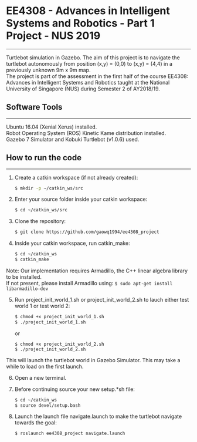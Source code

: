 # EE4308 - Advances in Intelligent Systems and Robotics - Part 1 Project - NUS 2019 #
--------------------------
Turtlebot simulation in Gazebo. The aim of this project is to navigate the turtlebot autonomously from position (x,y) = (0,0) to (x,y) = (4,4) in a previously unknown 9m x 9m map.  
The project is part of the assessment in the first half of the course EE4308: Advances in Intelligent Systems and Robotics taught at the National University of Singapore (NUS) during Semester 2 of AY2018/19. 


## Software Tools ##
--------------------------
Ubuntu 16.04 (Xenial Xerus) installed.  
Robot Operating System (ROS) Kinetic Kame distribution installed.  
Gazebo 7 Simulator and Kobuki Turtlebot (v1.0.6) used.


## How to run the code ## 
-------------------------
1. Create a catkin workspace (if not already created):
	```bash
	$ mkdir -p ~/catkin_ws/src
	```

2. Enter your source folder inside your catkin workspace:
	```bash
	$ cd ~/catkin_ws/src
	```

3. Clone the repository: 
	```bash
	$ git clone https://github.com/gaowq1994/ee4308_project
	```

4. Inside your catkin workspace, run catkin_make:
	```bash
	$ cd ~/catkin_ws
	$ catkin_make
	```
Note: Our implementation requires Armadillo, the C++ linear algebra library to be installed.  
If not present, please install Armadillo using:
	```
	$ sudo apt-get install libarmadillo-dev
	```
	
5. Run project\_init\_world_1.sh or project\_init\_world_2.sh to lauch either test world 1 or test world 2:
	```bash
	$ chmod +x project_init_world_1.sh
	$ ./project_init_world_1.sh
	```
	or

	```
	$ chmod +x project_init_world_2.sh
	$ ./project_init_world_2.sh
	```

This will launch the turtlebot world in Gazebo Simulator. This may take a while to load on the first launch.

6. Open a new terminal.

7. Before continuing source your new setup.*sh file:

	```bash
	$ cd ~/catkin_ws
	$ source devel/setup.bash
	```

8. Launch the launch file navigate.launch to make the turtlebot navigate towards the goal:

	```bash
	$ roslaunch ee4308_project navigate.launch 
	```

